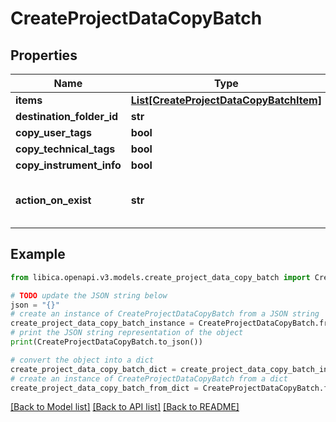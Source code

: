 # CreateProjectDataCopyBatch


## Properties

Name | Type | Description | Notes
------------ | ------------- | ------------- | -------------
**items** | [**List[CreateProjectDataCopyBatchItem]**](CreateProjectDataCopyBatchItem.md) |  | 
**destination_folder_id** | **str** |  | [optional] 
**copy_user_tags** | **bool** |  | 
**copy_technical_tags** | **bool** |  | 
**copy_instrument_info** | **bool** |  | 
**action_on_exist** | **str** | only applicable on files, not on folders | 

## Example

```python
from libica.openapi.v3.models.create_project_data_copy_batch import CreateProjectDataCopyBatch

# TODO update the JSON string below
json = "{}"
# create an instance of CreateProjectDataCopyBatch from a JSON string
create_project_data_copy_batch_instance = CreateProjectDataCopyBatch.from_json(json)
# print the JSON string representation of the object
print(CreateProjectDataCopyBatch.to_json())

# convert the object into a dict
create_project_data_copy_batch_dict = create_project_data_copy_batch_instance.to_dict()
# create an instance of CreateProjectDataCopyBatch from a dict
create_project_data_copy_batch_from_dict = CreateProjectDataCopyBatch.from_dict(create_project_data_copy_batch_dict)
```
[[Back to Model list]](../README.md#documentation-for-models) [[Back to API list]](../README.md#documentation-for-api-endpoints) [[Back to README]](../README.md)


